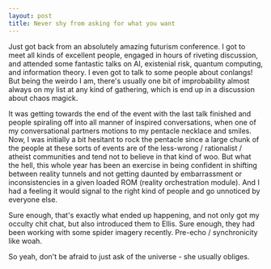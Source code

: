```yaml
---
layout: post
title: Never shy from asking for what you want
---
```


Just got back from an absolutely amazing futurism conference. I got to meet all kinds of excellent people, engaged in hours of riveting discussion, and attended some fantastic talks on AI, existenial risk, quantum computing, and information theory. I even got to talk to some people about conlangs! But being the weirdo I am, there's usually one bit of improbability almost always on my list at any kind of gathering, which is end up in a discussion about chaos magick.

It was getting towards the end of the event with the last talk finished and people spiraling off into all manner of inspired conversations, when one of my conversational partners motions to my pentacle necklace and smiles. Now, I was initially a bit hesitant to rock the pentacle since a large chunk of the people at these sorts of events are of the less-wrong / rationalist / atheist communities and tend not to believe in that kind of woo. But what the hell, this whole year has been an exercise in being confident in shifting between reality tunnels and not getting daunted by embarrassment or inconsistencies in a given loaded ROM (reality orchestration module). And I had a feeling it would signal to the right kind of people and go unnoticed by everyone else.

Sure enough, that's exactly what ended up happening, and not only got my occulty chit chat, but also introduced them to Ellis. Sure enough, they had been working with some spider imagery recently. Pre-echo / synchronicity like woah.

So yeah, don't be afraid to just ask of the universe - she usually obliges. 
